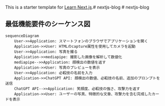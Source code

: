 This is a starter template for [Learn Next.js](https://nextjs.org/learn).#   n e x t j s - b l o g 
 
 #   n e x t j s - b l o g 
 
 

## 最低機能要件のシーケンス図
```mermaid
sequenceDiagram
    User->>Application: スマートフォンのブラウザでアプリケーションを開く
    Application->>User: HTMLのcapture属性を使用してカメラを起動
    User->>Application: 写真を撮る
    Application->>mediapipe: 撮影した画像を解析して数値化
    mediapipe-->>Application: 顔検出の数値を返す
    Application->>User: 写真のプレビューを表示
    User->>Application: 必殺技の名前を入力
    Application->>ChatGPT API: 顔検出の数値、必殺技の名前、追加のプロンプトを送信
    ChatGPT API-->>Application: 笑顔度、必殺技の強さ、攻撃力を返す
    Application->>User: ユーザーの写真、特徴的な文章、攻撃力を含む完成したカードを表示
```

